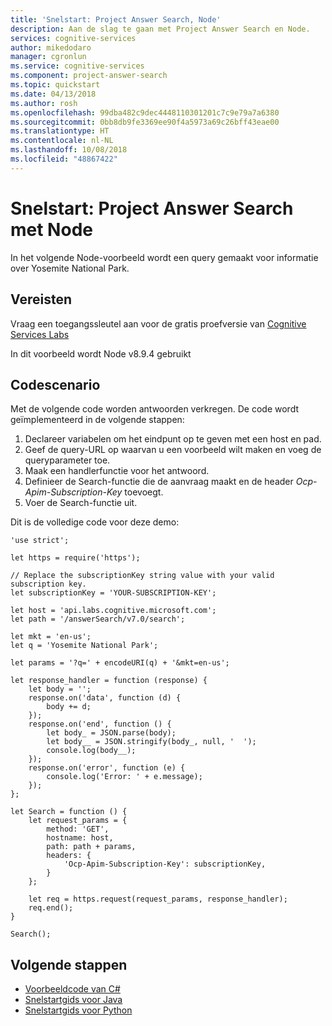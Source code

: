 ```yaml
---
title: 'Snelstart: Project Answer Search, Node'
description: Aan de slag te gaan met Project Answer Search en Node.
services: cognitive-services
author: mikedodaro
manager: cgronlun
ms.service: cognitive-services
ms.component: project-answer-search
ms.topic: quickstart
ms.date: 04/13/2018
ms.author: rosh
ms.openlocfilehash: 99dba482c9dec4448110301201c7c9e79a7a6380
ms.sourcegitcommit: 0bb8db9fe3369ee90f4a5973a69c26bff43eae00
ms.translationtype: HT
ms.contentlocale: nl-NL
ms.lasthandoff: 10/08/2018
ms.locfileid: "48867422"
---
```

# <a name="quickstart-project-answer-search-with-node"></a>Snelstart: Project Answer Search met Node

In het volgende Node-voorbeeld wordt een query gemaakt voor informatie over Yosemite National Park.

## <a name="prerequisites"></a>Vereisten

Vraag een toegangssleutel aan voor de gratis proefversie van [Cognitive Services Labs](https://aka.ms/answersearchsubscription)

In dit voorbeeld wordt Node v8.9.4 gebruikt

## <a name="code-scenario"></a>Codescenario 

Met de volgende code worden antwoorden verkregen.
De code wordt geïmplementeerd in de volgende stappen:
1. Declareer variabelen om het eindpunt op te geven met een host en pad.
2. Geef de query-URL op waarvan u een voorbeeld wilt maken en voeg de queryparameter toe.  
3. Maak een handlerfunctie voor het antwoord.
4. Definieer de Search-functie die de aanvraag maakt en de header *Ocp-Apim-Subscription-Key* toevoegt.
5. Voer de Search-functie uit. 

Dit is de volledige code voor deze demo:

````
'use strict';

let https = require('https');

// Replace the subscriptionKey string value with your valid subscription key.
let subscriptionKey = 'YOUR-SUBSCRIPTION-KEY'; 

let host = 'api.labs.cognitive.microsoft.com';
let path = '/answerSearch/v7.0/search';

let mkt = 'en-us';
let q = 'Yosemite National Park';

let params = '?q=' + encodeURI(q) + '&mkt=en-us';

let response_handler = function (response) {
    let body = '';
    response.on('data', function (d) {
        body += d;
    });
    response.on('end', function () {
        let body_ = JSON.parse(body);
        let body__ = JSON.stringify(body_, null, '  ');
        console.log(body__);
    });
    response.on('error', function (e) {
        console.log('Error: ' + e.message);
    });
};

let Search = function () {
    let request_params = {
        method: 'GET',
        hostname: host,
        path: path + params,
        headers: {
            'Ocp-Apim-Subscription-Key': subscriptionKey,
        }
    };

    let req = https.request(request_params, response_handler);
    req.end();
}

Search();

````

## <a name="next-steps"></a>Volgende stappen
- [Voorbeeldcode van C#](c-sharp-quickstart.md)
- [Snelstartgids voor Java](java-quickstart.md)
- [Snelstartgids voor Python](python-quickstart.md)